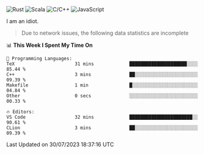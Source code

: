 ![Rust](https://img.shields.io/badge/Rust-000000?style=flat-square&logo=rust&logoColor=white)
![Scala](https://img.shields.io/badge/Scala-DC322F?style=flat-square&logo=Scala)
![C/C++](https://img.shields.io/badge/C++-00599c?style=flat-square&logo=C%2B%2B)
![JavaScript](https://img.shields.io/badge/JavaScript-323330?style=flat-square&logo=javascript&logoColor=F7DF1E)

I am an idiot.

> Due to network issues, the following data statistics are incomplete

<!--START_SECTION:waka-->
📊 **This Week I Spent My Time On** 

```text
💬 Programming Languages: 
TeX                      31 mins             █████████████████████░░░░   85.44 % 
C++                      3 mins              ██░░░░░░░░░░░░░░░░░░░░░░░   09.39 % 
Makefile                 1 min               █░░░░░░░░░░░░░░░░░░░░░░░░   04.84 % 
Other                    0 secs              ░░░░░░░░░░░░░░░░░░░░░░░░░   00.33 % 

🔥 Editors: 
VS Code                  32 mins             ███████████████████████░░   90.61 % 
CLion                    3 mins              ██░░░░░░░░░░░░░░░░░░░░░░░   09.39 % 
```


 Last Updated on 30/07/2023 18:37:16 UTC
<!--END_SECTION:waka-->
